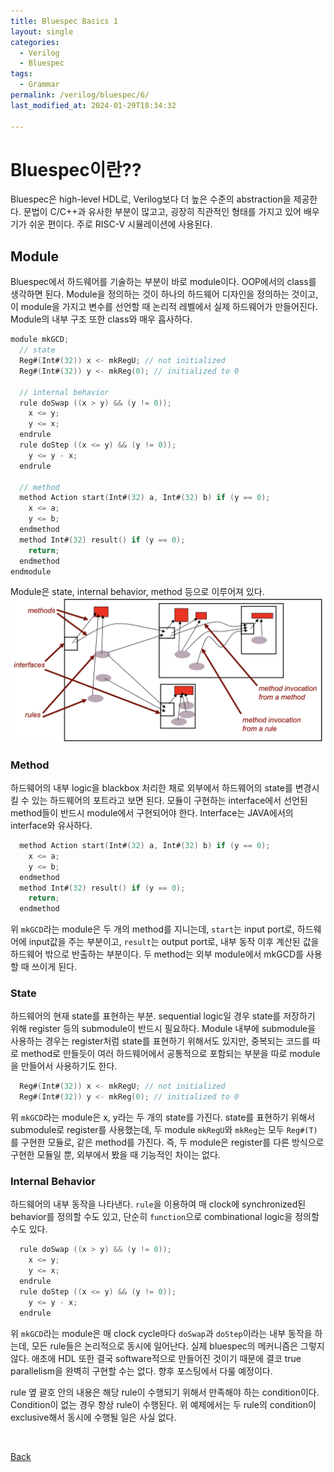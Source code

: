 ```yaml
---
title: Bluespec Basics 1
layout: single
categories:
  - Verilog
  - Bluespec
tags:
  - Grammar
permalink: /verilog/bluespec/6/
last_modified_at: 2024-01-29T18:34:32

---
```


# Bluespec이란??

Bluespec은 high-level HDL로, Verilog보다 더 높은 수준의 abstraction을 제공한다. 문법이 C/C++과 유사한 부분이 많고고, 굉장히 직관적인 형태를 가지고 있어 배우기가 쉬운 편이다. 주로 RISC-V 시뮬레이션에 사용된다.

## Module

Bluespec에서 하드웨어를 기술하는 부분이 바로 module이다. OOP에서의 class를 생각하면 된다. Module을 정의하는 것이 하나의 하드웨어 디자인을 정의하는 것이고, 이 module을 가지고 변수를 선언할 때 논리적 레벨에서 실제 하드웨어가 만들어진다. Module의 내부 구조 또한 class와 매우 흡사하다.

```c
module mkGCD;
  // state
  Reg#(Int#(32)) x <- mkRegU; // not initialized
  Reg#(Int#(32)) y <- mkReg(0); // initialized to 0

  // internal behavior
  rule doSwap ((x > y) && (y != 0));
    x <= y;
    y <= x;
  endrule
  rule doStep ((x <= y) && (y != 0));
    y <= y - x;
  endrule

  // method
  method Action start(Int#(32) a, Int#(32) b) if (y == 0);
    x <= a;
    y <= b;
  endmethod
  method Int#(32) result() if (y == 0);
    return;
  endmethod
endmodule
```

Module은 state, internal behavior, method 등으로 이루어져 있다.
![module diagram](/assets/images/verilog/bluespec/module_diagram.png)

### Method

하드웨어의 내부 logic을 blackbox 처리한 채로 외부에서 하드웨어의 state를 변경시킬 수 있는 하드웨어의 포트라고 보면 된다. 모듈이 구현하는 interface에서 선언된 method들이 반드시 module에서 구현되어야 한다. Interface는 JAVA에서의 interface와 유사하다.

```c
  method Action start(Int#(32) a, Int#(32) b) if (y == 0);
    x <= a;
    y <= b;
  endmethod
  method Int#(32) result() if (y == 0);
    return;
  endmethod
```

위 `mkGCD`라는 module은 두 개의 method를 지니는데, `start`는 input port로, 하드웨어에 input값을 주는 부분이고, `result`는 output port로, 내부 동작 이후 계산된 값을 하드웨어 밖으로 반출하는 부분이다. 두 method는 외부 module에서 mkGCD를 사용할 때 쓰이게 된다.

### State

하드웨어의 현재 state를 표현하는 부분. sequential logic일 경우 state를 저장하기 위해 register 등의 submodule이 반드시 필요하다. Module 내부에 submodule을 사용하는 경우는 register처럼 state를 표현하기 위해서도 있지만, 중복되는 코드를 따로 method로 만들듯이 여러 하드웨어에서 공통적으로 포함되는 부분을 따로 module을 만들어서 사용하기도 한다.

```c
  Reg#(Int#(32)) x <- mkRegU; // not initialized
  Reg#(Int#(32)) y <- mkReg(0); // initialized to 0
```

위 `mkGCD`라는 module은 x, y라는 두 개의 state를 가진다. state를 표현하기 위해서 submodule로 register를 사용했는데, 두 module `mkRegU`와 `mkReg`는 모두 `Reg#(T)`를 구현한 모듈로, 같은 method를 가진다. 즉, 두 module은 register를 다른 방식으로 구현한 모듈일 뿐, 외부에서 봤을 때 기능적인 차이는 없다.

### Internal Behavior

하드웨어의 내부 동작을 나타낸다. `rule`을 이용하여 매 clock에 synchronized된 behavior를 정의할 수도 있고, 단순히 `function`으로 combinational logic을 정의할 수도 있다.

```c
  rule doSwap ((x > y) && (y != 0));
    x <= y;
    y <= x;
  endrule
  rule doStep ((x <= y) && (y != 0));
    y <= y - x;
  endrule
```

위 `mkGCD`라는 module은 매 clock cycle마다 `doSwap`과 `doStep`이라는 내부 동작을 하는데, 모든 rule들은 논리적으로 동시에 일어난다. 실제 bluespec의 메커니즘은 그렇지 않다. 애초에 HDL 또한 결국 software적으로 만들어진 것이기 때문에 결코 true parallelism을 완벽히 구현할 수는 없다. 향후 포스팅에서 다룰 예정이다.

rule 옆 괄호 안의 내용은 해당 rule이 수행되기 위해서 만족해야 하는 condition이다. Condition이 없는 경우 항상 rule이 수행된다. 위 예제에서는 두 rule의 condition이 exclusive해서 동시에 수행될 일은 사실 없다.

<br>

[Back](/verilog/bluespec/)